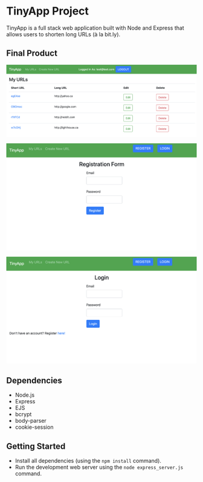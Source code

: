 # TinyApp Project

TinyApp is a full stack web application built with Node and Express that allows users to shorten long URLs (à la bit.ly).

## Final Product

!["Homepage"](https://github.com/sudofer/tinyapp/blob/master/docs/home_page.png?raw=true)

!['Register'](https://github.com/sudofer/tinyapp/blob/master/docs/register_form.png?raw=true)

!['Login'](https://github.com/sudofer/tinyapp/blob/master/docs/login_form.png?raw=true)

## Dependencies

- Node.js
- Express
- EJS
- bcrypt
- body-parser
- cookie-session

## Getting Started

- Install all dependencies (using the `npm install` command).
- Run the development web server using the `node express_server.js` command.
